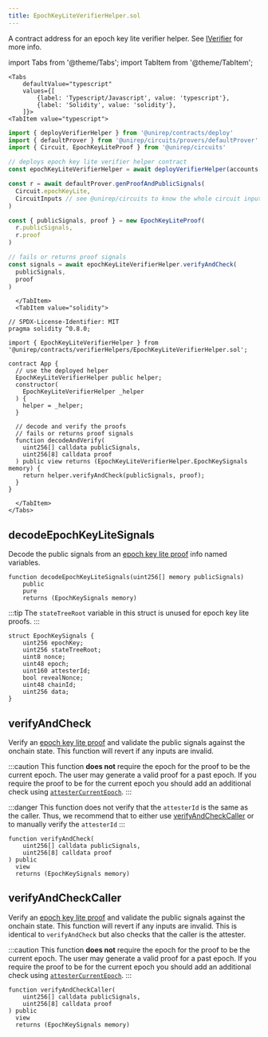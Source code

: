 ```yaml
---
title: EpochKeyLiteVerifierHelper.sol
---
```


A contract address for an epoch key lite verifier helper. See [IVerifier](iverifier-sol.md) for more info.

import Tabs from '@theme/Tabs';
import TabItem from '@theme/TabItem';

```mdx-code-block
<Tabs
    defaultValue="typescript"
    values={[
        {label: 'Typescript/Javascript', value: 'typescript'},
        {label: 'Solidity', value: 'solidity'},
    ]}>
<TabItem value="typescript">
```

```ts title="epochKeyLiteVerifierHelper.ts"
import { deployVerifierHelper } from '@unirep/contracts/deploy'
import { defaultProver } from '@unirep/circuits/provers/defaultProver'
import { Circuit, EpochKeyLiteProof } from '@unirep/circuits'

// deploys epoch key lite verifier helper contract
const epochKeyLiteVerifierHelper = await deployVerifierHelper(accounts[0], Circuit.epochKeyLite)

const r = await defaultProver.genProofAndPublicSignals(
  Circuit.epochKeyLite,
  CircuitInputs // see @unirep/circuits to know the whole circuit inputs
)

const { publicSignals, proof } = new EpochKeyLiteProof(
  r.publicSignals,
  r.proof
)

// fails or returns proof signals
const signals = await epochKeyLiteVerifierHelper.verifyAndCheck(
  publicSignals,
  proof
) 
```

```mdx-code-block
  </TabItem>
  <TabItem value="solidity">
```

```sol title="App.sol"
// SPDX-License-Identifier: MIT
pragma solidity ^0.8.0;

import { EpochKeyLiteVerifierHelper } from '@unirep/contracts/verifierHelpers/EpochKeyLiteVerifierHelper.sol';

contract App {
  // use the deployed helper
  EpochKeyLiteVerifierHelper public helper;
  constructor(
    EpochKeyLiteVerifierHelper _helper
  ) {
    helper = _helper;
  }

  // decode and verify the proofs
  // fails or returns proof signals
  function decodeAndVerify(
    uint256[] calldata publicSignals,
    uint256[8] calldata proof
  ) public view returns (EpochKeyLiteVerifierHelper.EpochKeySignals memory) {
    return helper.verifyAndCheck(publicSignals, proof);
  }
}

```

```mdx-code-block
  </TabItem>
</Tabs>
```

## decodeEpochKeyLiteSignals

Decode the public signals from an [epoch key lite proof](../../circuits-api/circuits#epoch-key-lite-proof) info named variables.

```sol
function decodeEpochKeyLiteSignals(uint256[] memory publicSignals)
    public
    pure
    returns (EpochKeySignals memory)
```

:::tip
The `stateTreeRoot` variable in this struct is unused for epoch key lite proofs.
:::

```sol
struct EpochKeySignals {
    uint256 epochKey;
    uint256 stateTreeRoot;
    uint8 nonce;
    uint48 epoch;
    uint160 attesterId;
    bool revealNonce;
    uint48 chainId;
    uint256 data;
}
```

## verifyAndCheck

Verify an [epoch key lite proof](../../circuits-api/circuits#epoch-key-lite-proof) and validate the public signals against the onchain state. This function will revert if any inputs are invalid.

:::caution
This function **does not** require the epoch for the proof to be the current epoch. The user may generate a valid proof for a past epoch. If you require the proof to be for the current epoch you should add an additional check using [`attesterCurrentEpoch`](#attestercurrentepoch).
:::

:::danger
This function does not verify that the `attesterId` is the same as the caller. Thus, we recommend that to either use [verifyAndCheckCaller](#verifyandcheckcaller) or to manually verify the `attesterId`
:::

```sol
function verifyAndCheck(
    uint256[] calldata publicSignals,
    uint256[8] calldata proof
) public
  view
  returns (EpochKeySignals memory) 
```
## verifyAndCheckCaller

Verify an [epoch key lite proof](../../circuits-api/circuits#epoch-key-lite-proof) and validate the public signals against the onchain state. This function will revert if any inputs are invalid. This is identical to `verifyAndCheck` but also checks that the caller is the attester.

:::caution
This function **does not** require the epoch for the proof to be the current epoch. The user may generate a valid proof for a past epoch. If you require the proof to be for the current epoch you should add an additional check using [`attesterCurrentEpoch`](#attestercurrentepoch).
:::

```sol
function verifyAndCheckCaller(
    uint256[] calldata publicSignals,
    uint256[8] calldata proof
) public
  view
  returns (EpochKeySignals memory) 
